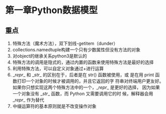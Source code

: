 # 第一章Python数据模型   
## 重点   
1. 特殊方法（魔术方法），双下划线-getitem（dunder）
2. collections.namedtuple构建一个只有少数属性但没有方法的对象
3. 对object的继承关系python3是默认的
4. 特殊方法的调用是隐式的，通过内置的函数来使用特殊方法是最好的选择
5. 利用特殊方法，可以自定义对象通过+进行运算
6. \__repr__ 和 \__str__ 的区别在于，后者是在 str() 函数被使用，或 是在用 print 函数打印一个对象的时候才被调用的，并且它返回的字 符串对终端用户更友好。如果你只想实现这两个特殊方法中的一个，\__repr__ 是更好的选择， 因为如果一个对象没有 \__str__ 函数，而 Python 又需要调用它的时 候，解释器会用 \__repr__ 作为替代
7. 中缀运算符的基本原则就是不改变操作对象